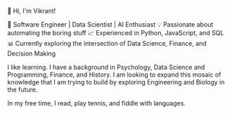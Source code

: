 👋 Hi, I'm Vikrant!

🔧 Software Engineer | Data Scientist | AI Enthusiast
💡 Passionate about automating the boring stuff
📈 Experienced in Python, JavaScript, and SQL
📊 Currently exploring the intersection of Data Science, Finance, and Decision Making

I like learning. I have a background in Psychology, Data Science and Programming, Finance, and History. 
I am looking to expand this mosaic of knowledge that I am trying to build by exploring Engineering and Biology in the future. 

In my free time, I read, play tennis, and fiddle with languages.

